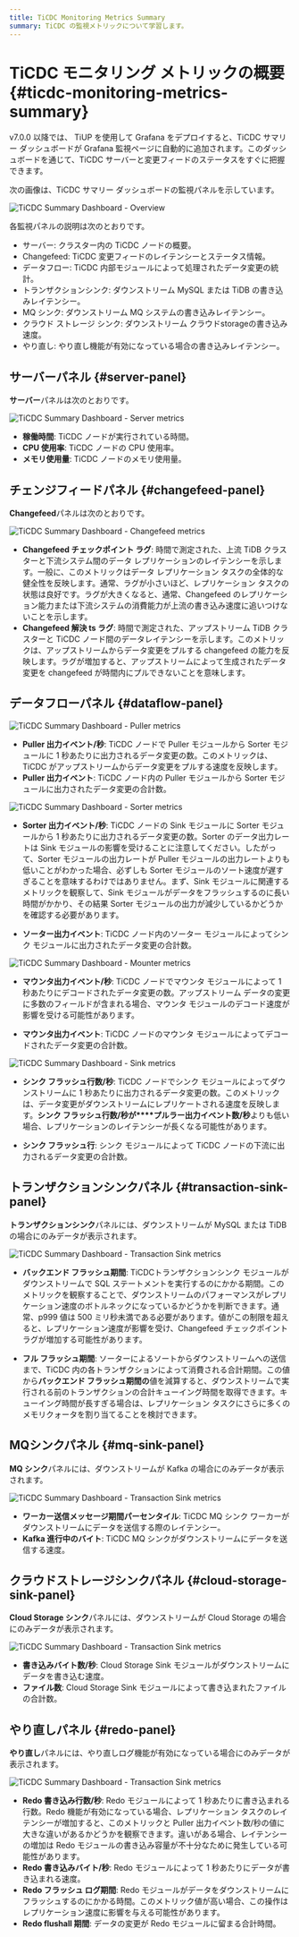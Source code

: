 ```yaml
---
title: TiCDC Monitoring Metrics Summary
summary: TiCDC の監視メトリックについて学習します。
---
```


# TiCDC モニタリング メトリックの概要 {#ticdc-monitoring-metrics-summary}

v7.0.0 以降では、 TiUP を使用して Grafana をデプロイすると、TiCDC サマリー ダッシュボードが Grafana 監視ページに自動的に追加されます。このダッシュボードを通じて、TiCDC サーバーと変更フィードのステータスをすぐに把握できます。

次の画像は、TiCDC サマリー ダッシュボードの監視パネルを示しています。

![TiCDC Summary Dashboard - Overview](/media/ticdc/ticdc-summary-monitor.png)

各監視パネルの説明は次のとおりです。

-   サーバー: クラスター内の TiCDC ノードの概要。
-   Changefeed: TiCDC 変更フィードのレイテンシーとステータス情報。
-   データフロー: TiCDC 内部モジュールによって処理されたデータ変更の統計。
-   トランザクションシンク: ダウンストリーム MySQL または TiDB の書き込みレイテンシー。
-   MQ シンク: ダウンストリーム MQ システムの書き込みレイテンシー。
-   クラウド ストレージ シンク: ダウンストリーム クラウドstorageの書き込み速度。
-   やり直し: やり直し機能が有効になっている場合の書き込みレイテンシー。

## サーバーパネル {#server-panel}

**サーバー**パネルは次のとおりです。

![TiCDC Summary Dashboard - Server metrics](/media/ticdc/ticdc-summary-monitor-server.png)

-   **稼働時間**: TiCDC ノードが実行されている時間。
-   **CPU 使用率**: TiCDC ノードの CPU 使用率。
-   **メモリ使用量**: TiCDC ノードのメモリ使用量。

## チェンジフィードパネル {#changefeed-panel}

**Changefeed**パネルは次のとおりです。

![TiCDC Summary Dashboard - Changefeed metrics](/media/ticdc/ticdc-summary-monitor-changefeed.png)

-   **Changefeed チェックポイント ラグ**: 時間で測定された、上流 TiDB クラスターと下流システム間のデータ レプリケーションのレイテンシーを示します。一般に、このメトリックはデータ レプリケーション タスクの全体的な健全性を反映します。通常、ラグが小さいほど、レプリケーション タスクの状態は良好です。ラグが大きくなると、通常、Changefeed のレプリケーション能力または下流システムの消費能力が上流の書き込み速度に追いつけないことを示します。
-   **Changefeed 解決 ts ラグ**: 時間で測定された、アップストリーム TiDB クラスターと TiCDC ノード間のデータレイテンシーを示します。このメトリックは、アップストリームからデータ変更をプルする changefeed の能力を反映します。ラグが増加すると、アップストリームによって生成されたデータ変更を changefeed が時間内にプルできないことを意味します。

## データフローパネル {#dataflow-panel}

![TiCDC Summary Dashboard - Puller metrics](/media/ticdc/ticdc-summary-monitor-dataflow-puller.png)

-   **Puller 出力イベント/秒**: TiCDC ノードで Puller モジュールから Sorter モジュールに 1 秒あたりに出力されるデータ変更の数。このメトリックは、TiCDC がアップストリームからデータ変更をプルする速度を反映します。
-   **Puller 出力イベント**: TiCDC ノード内の Puller モジュールから Sorter モジュールに出力されたデータ変更の合計数。

![TiCDC Summary Dashboard - Sorter metrics](/media/ticdc/ticdc-summary-monitor-dataflow-sorter.png)

-   **Sorter 出力イベント/秒**: TiCDC ノードの Sink モジュールに Sorter モジュールから 1 秒あたりに出力されるデータ変更の数。Sorter のデータ出力レートは Sink モジュールの影響を受けることに注意してください。したがって、Sorter モジュールの出力レートが Puller モジュールの出力レートよりも低いことがわかった場合、必ずしも Sorter モジュールのソート速度が遅すぎることを意味するわけではありません。まず、Sink モジュールに関連するメトリックを観察して、Sink モジュールがデータをフラッシュするのに長い時間がかかり、その結果 Sorter モジュールの出力が減少しているかどうかを確認する必要があります。

-   **ソーター出力イベント**: TiCDC ノード内のソーター モジュールによってシンク モジュールに出力されたデータ変更の合計数。

![TiCDC Summary Dashboard - Mounter metrics](/media/ticdc/ticdc-summary-monitor-dataflow-mounter.png)

-   **マウンタ出力イベント/秒**: TiCDC ノードでマウンタ モジュールによって 1 秒あたりにデコードされたデータ変更の数。アップストリーム データの変更に多数のフィールドが含まれる場合、マウンタ モジュールのデコード速度が影響を受ける可能性があります。

-   **マウンタ出力イベント**: TiCDC ノードのマウンタ モジュールによってデコードされたデータ変更の合計数。

![TiCDC Summary Dashboard - Sink metrics](/media/ticdc/ticdc-summary-monitor-dataflow-sink.png)

-   **シンク フラッシュ行数/秒**: TiCDC ノードでシンク モジュールによってダウンストリームに 1 秒あたりに出力されるデータ変更の数。このメトリックは、データ変更がダウンストリームにレプリケートされる速度を反映します。**シンク フラッシュ行数/秒が****プルラー出力イベント数/秒**よりも低い場合、レプリケーションのレイテンシーが長くなる可能性があります。

-   **シンク フラッシュ行**: シンク モジュールによって TiCDC ノードの下流に出力されるデータ変更の合計数。

## トランザクションシンクパネル {#transaction-sink-panel}

**トランザクションシンク**パネルには、ダウンストリームが MySQL または TiDB の場合にのみデータが表示されます。

![TiCDC Summary Dashboard - Transaction Sink metrics](/media/ticdc/ticdc-summary-monitor-transaction-sink.png)

-   **バックエンド フラッシュ期間**: TiCDCトランザクションシンク モジュールがダウンストリームで SQL ステートメントを実行するのにかかる期間。このメトリックを観察することで、ダウンストリームのパフォーマンスがレプリケーション速度のボトルネックになっているかどうかを判断できます。通常、p999 値は 500 ミリ秒未満である必要があります。値がこの制限を超えると、レプリケーション速度が影響を受け、Changefeed チェックポイント ラグが増加する可能性があります。

-   **フル フラッシュ期間**: ソーターによるソートからダウンストリームへの送信まで、TiCDC 内の各トランザクションによって消費される合計期間。この値から**バックエンド フラッシュ期間の**値を減算すると、ダウンストリームで実行される前のトランザクションの合計キューイング時間を取得できます。キューイング時間が長すぎる場合は、レプリケーション タスクにさらに多くのメモリクォータを割り当てることを検討できます。

## MQシンクパネル {#mq-sink-panel}

**MQ シンク**パネルには、ダウンストリームが Kafka の場合にのみデータが表示されます。

![TiCDC Summary Dashboard - Transaction Sink metrics](/media/ticdc/ticdc-summary-monitor-mq-sink.png)

-   **ワーカー送信メッセージ期間パーセンタイル**: TiCDC MQ シンク ワーカーがダウンストリームにデータを送信する際のレイテンシー。
-   **Kafka 進行中のバイト**: TiCDC MQ シンクがダウンストリームにデータを送信する速度。

## クラウドストレージシンクパネル {#cloud-storage-sink-panel}

**Cloud Storage シンク**パネルには、ダウンストリームが Cloud Storage の場合にのみデータが表示されます。

![TiCDC Summary Dashboard - Transaction Sink metrics](/media/ticdc/ticdc-summary-monitor-cloud-storage.png)

-   **書き込みバイト数/秒**: Cloud Storage Sink モジュールがダウンストリームにデータを書き込む速度。
-   **ファイル数**: Cloud Storage Sink モジュールによって書き込まれたファイルの合計数。

## やり直しパネル {#redo-panel}

**やり直し**パネルには、やり直しログ機能が有効になっている場合にのみデータが表示されます。

![TiCDC Summary Dashboard - Transaction Sink metrics](/media/ticdc/ticdc-summary-monitor-redo.png)

-   **Redo 書き込み行数/秒**: Redo モジュールによって 1 秒あたりに書き込まれる行数。Redo 機能が有効になっている場合、レプリケーション タスクのレイテンシーが増加すると、このメトリックと Puller 出力イベント数/秒の値に大きな違いがあるかどうかを観察できます。違いがある場合、レイテンシーの増加は Redo モジュールの書き込み容量が不十分なために発生している可能性があります。
-   **Redo 書き込みバイト/秒**: Redo モジュールによって 1 秒あたりにデータが書き込まれる速度。
-   **Redo フラッシュ ログ期間**: Redo モジュールがデータをダウンストリームにフラッシュするのにかかる時間。このメトリック値が高い場合、この操作はレプリケーション速度に影響を与える可能性があります。
-   **Redo flushall 期間**: データの変更が Redo モジュールに留まる合計時間。
